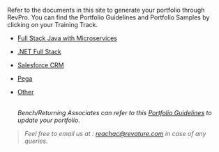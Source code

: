 Refer to the documents in this site to generate your portfolio through RevPro. You can find the Portfolio Guidelines and Portfolio Samples by clicking on your Training Track.

- [Full Stack Java with Microservices](./javams-guidelines.md)
- [.NET Full Stack](./dotnet-guidelines.md)
- [Salesforce CRM](./salesforce-guidelines.md)
- [Pega](./pega-guidelines.md)
- [Other](./general-guidelines.md)
      
    
      
    \
*Bench/Returning Associates can refer to this [Portfolio Guidelines](./bench-guidelines.md) to update your portfolio.* 
   
    
      
> *Feel free to email us at : [reachqc@revature.com](mailto:reachqc@revature.com) in case of any queries.*  
